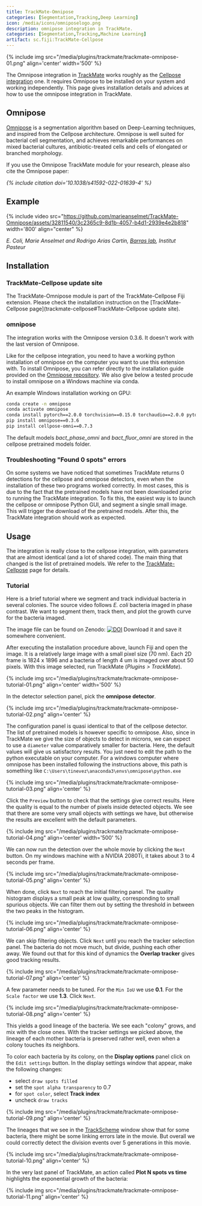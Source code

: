 ```yaml
---
title: TrackMate-Omnipose
categories: [Segmentation,Tracking,Deep Learning]
icon: /media/icons/omniposelogo.png
description: omnipose integration in TrackMate.
categories: [Segmentation,Tracking,Machine Learning]
artifact: sc.fiji:TrackMate-Cellpose
---
```


{% include img src="/media/plugins/trackmate/trackmate-omnipose-01.png" align='center' width='500' %}

The Omnipose integration in [TrackMate](/plugins/trackmate/index) works roughly as the [Cellpose integration](trackmate-cellpose) one. 
It requires Omnipose to be installed on your system and working independently. This page gives installation details and advices at how to use the omnipose integration in TrackMate.

## Omnipose

[Omnipose](https://github.com/kevinjohncutler/omnipose) is a segmentation algorithm based on Deep-Learning techniques, and inspired from the Cellpose architecture. Omnipose is well suited for bacterial cell segmentation, and achieves remarkable performances on mixed bacterial cultures, antibiotic-treated cells and cells of elongated or branched morphology.

If you use the Omnipose TrackMate module for your research, please also cite the Omnipose paper:

_{% include citation doi='10.1038/s41592-022-01639-4' %}_

## Example

{% include video 
src="https://github.com/marieanselmet/TrackMate-Omnipose/assets/32811540/3c2365c9-8d1b-4057-b4d1-2939e4e2b818" 
width='800' 
align="center" %}

*E. Coli, Marie Anselmet and Rodrigo Arias Cartin, [Barras lab](https://research.pasteur.fr/en/team/stress-adaptation-metabolism-enterobacteria/), Institut Pasteur*


## Installation

### TrackMate-Cellpose update site

The TrackMate-Omnipose module is part of the TrackMate-Cellpose Fiji extension.	
Please check the installation instruction on the [TrackMate-Cellpose page](trackmate-cellpose#TrackMate-Cellpose update site).

### omnipose

The integration  works with the Omnipose version 0.3.6. It doesn't work with the last version of Omnipose.

Like for the cellpose integration, you need to have a working python installation of omnipose on the computer you want to use this extension with.
To install Omnipose, you can refer directly to the installation guide provided on the [Omnipose repository](https://github.com/kevinjohncutler/omnipose#how-to-install-omnipose).
We also give below a tested procude to install omnipose on a Windows machine via conda. 

An example Windows installation working on GPU:
```sh
conda create -n omnipose
conda activate omnipose
conda install pytorch==2.0.0 torchvision==0.15.0 torchaudio==2.0.0 pytorch-cuda=11.8 -c pytorch -c nvidia
pip install omnipose==0.3.6
pip install cellpose-omni==0.7.3
```

The default models *bact_phase_omni* and *bact_fluor_omni* are stored in the cellpose pretrained models folder.

### Troubleshooting "Found 0 spots" errors

On some systems we have noticed that sometimes TrackMate returns 0 detections for the cellpose and omnipose detectors, even when the installation of these two programs worked correctly.
In most cases, this is due to the fact that the pretrained models have not been downloaded prior to running the TrackMate integration.
To fix this, the easiest way is to launch the cellpose or omnipose Python GUI, and segment a single small image.
This will trigger the download of the pretrained models.
After this, the TrackMate integration should work as expected.

## Usage

The integration is really close to the cellpose integration, with parameters that are almost identical (and a lot of shared code).
The main thing that changed is the list of pretrained models.
We refer to the [TrackMate-Cellpose](trackmate-cellpose) page for details. 

### Tutorial

Here is a brief tutorial where we segment and track individual bacteria in several colonies.
The source video follows  _E. coli_ bacteria imaged in phase contrast. 
We want to segment them, track them, and plot the growth curve for the bacteria imaged. 

The image file can be found on Zenodo:
[![DOI](https://zenodo.org/badge/DOI/10.5281/zenodo.8182297.svg)](https://doi.org/10.5281/zenodo.8182297)
Download it and save it somewhere convenient.

After executing the installation procedure above, launch Fiji and open the image.
It is a relatively large image with a small pixel size (70 nm). 
Each 2D frame is 1824 x 1896 and a bacteria of length 4 um is imaged over about 50 pixels.
With this image selected, run TrackMate (_Plugins > TrackMate_).

{% include img src="/media/plugins/trackmate/trackmate-omnipose-tutorial-01.png" align='center' width='500' %}

In the detector selection panel, pick the **omnipose detector**.

{% include img src="/media/plugins/trackmate/trackmate-omnipose-tutorial-02.png" align='center' %}

The configuration panel is quasi identical to that of the cellpose detector.
The list of pretrained models is however specific to omnipose.
Also, since in TrackMate we give the size of objects to detect in microns, we can expect to use a `diameter` value comparatively smaller for bacteria. 
Here, the default values will give us satisfactory results. 
You just need to edit the path to the python executable on your computer. 
For a windows computer where omnipose has been installed following the instructions above, this path is something like `C:\Users\tinevez\anaconda3\envs\omnipose\python.exe`

{% include img src="/media/plugins/trackmate/trackmate-omnipose-tutorial-03.png" align='center' %}

Click the `Preview` button to check that the settings give correct results.
Here the quality is equal to the number of pixels inside detected objects.
We see that there are some very small objects with settings we have, but otherwise the results are excellent with the default parameters. 

{% include img src="/media/plugins/trackmate/trackmate-omnipose-tutorial-04.png" align='center' width='500' %}

We can now run the detection over the whole movie by clicking the `Next` button.
On my windows machine with a NVIDIA 2080Ti, it takes about 3 to 4 seconds per frame. 

{% include img src="/media/plugins/trackmate/trackmate-omnipose-tutorial-05.png" align='center' %}

When done, click `Next` to reach the initial filtering panel.
The quality histogram displays a small peak at low quality, corresponding to small spurious objects.
We can filter them out by setting the threshold in between the two peaks in the histogram.

{% include img src="/media/plugins/trackmate/trackmate-omnipose-tutorial-06.png" align='center' %}

We can skip filtering objects.
Click `Next` until you reach the tracker selection panel.
The bacteria do not move much, but divide, pushing each other away.
We found out that for this kind of dynamics the **Overlap tracker** gives good tracking results.

{% include img src="/media/plugins/trackmate/trackmate-omnipose-tutorial-07.png" align='center' %}

A few parameter needs to be tuned. 
For the `Min IoU` we use **0.1**.
For the `Scale factor` we use **1.3**.
Click `Next`.

{% include img src="/media/plugins/trackmate/trackmate-omnipose-tutorial-08.png" align='center' %}

This yields a good lineage of the bacteria.
We see each "colony" grows, and mix with the close ones. 
With the tracker settings we picked above, the lineage of each mother bacteria is preserved rather well, even when a colony touches its neighbors.

To color each bacteria by its colony, on the **Display options** panel click on the `Edit settings` button.
In the display settings window that appear, make the following changes:
- select `draw spots filled`
- set the `spot alpha transparency` to 0.7
- for `spot color`, select **Track index**
- uncheck `draw tracks`

{% include img src="/media/plugins/trackmate/trackmate-omnipose-tutorial-09.png" align='center' %}

The lineages that we see in the [TrackScheme](/plugins/trackmate/views/trackscheme) window show that for some bacteria, there might be some linking errors late in the movie.
But overall we could correctly detect the division events over 5 generations in this movie.

{% include img src="/media/plugins/trackmate/trackmate-omnipose-tutorial-10.png" align='center' %}

In the very last panel of TrackMate, an action called **Plot N spots vs time** highlights the exponential growth of the bacteria:

{% include img src="/media/plugins/trackmate/trackmate-omnipose-tutorial-11.png" align='center' %}



